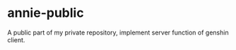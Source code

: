 # annie-public
A public part of my private repository, implement server function of genshin client.

